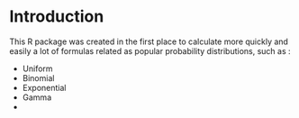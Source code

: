 # Introduction
This R package was created in the first place to calculate more quickly and easily a lot of formulas related as popular probability distributions, such as : 

- Uniform 
- Binomial
- Exponential
- Gamma
- 

